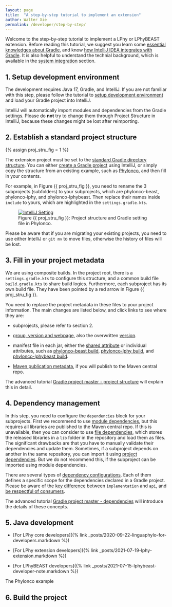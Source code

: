 ```yaml
---
layout: page
title:  "A step-by-step tutorial to implement an extension"
author: Walter Xie
permalink: /developer/step-by-step/
---
```



Welcome to the step-by-step tutorial to implement a LPhy or LPhyBEAST extension.
Before reading this tutorial, we suggest you learn some
[essential knowledges about Gradle](https://github.com/LinguaPhylo/linguaPhylo/blob/master/DEV_NOTE.md),
and know [how IntelliJ IDEA integrates with Gradle](https://www.jetbrains.com/idea/guide/tutorials/working-with-gradle/).
It is also helpful to understand the technial background, 
which is available in the [system integration](/developer) section.


## 1. Setup development environment

The development requires Java 17, Gradle, and IntelliJ.
If you are not familiar with this step, please follow the tutorial to
[setup development environment](/developer/setup-dev-env) and load your Gradle project into IntelliJ.

IntelliJ will automatically import modules and dependencies from the Gradle settings.
Please do __not__ try to change them through Project Structure in IntelliJ,
because these changes might be lost after reimporting. 
  

## 2. Establish a standard project structure

{% assign proj_stru_fig = 1 %}

The extension project must be set to the
[standard Gradle directory structure](https://www.jetbrains.com/idea/guide/tutorials/working-with-gradle/tour-of-a-gradle-project/).
You can either [create a Gradle project](https://www.jetbrains.com/help/idea/getting-started-with-gradle.html)
using IntelliJ, or simply copy the structure from an existing example, 
such as [Phylonco](https://github.com/bioDS/beast-phylonco), and then fill in your contents.

For example, in Figure {{ proj_stru_fig }}, you need to rename the 3 subprojects (subfolders) to your subprojects,
which are phylonco-beast, phylonco-lphy, and phylonco-lphybeast. 
Then replace their names inside `include` to yours, 
which are highlighted in the `settings.gradle.kts`.  

<figure class="image">
<a href="IntelliJSetting.png">
  <img src="IntelliJSetting.png" alt="IntelliJ Setting">
  </a>
  <figcaption>Figure {{ proj_stru_fig }}: Project structure and Gradle setting file in Phylonco.</figcaption>
</figure>


Please be aware that if you are migrating your existing projects, 
you need to use either IntelliJ or `git mv` to move files, otherwise the history of files will be lost.

## 3. Fill in your project metadata

We are using composite builds. 
In the project root, there is a `settings.gradle.kts` to configure this structure,
and a common build file `build.gradle.kts` to share build logics.
Furthermore, each subproject has its own build file. 
They have been pointed by a red arrow in Figure {{ proj_stru_fig }}.

You need to replace the project metadata in these files to your project information.
The main changes are listed below, and click links to see where they are:

- subprojects, please refer to section 2.

- [group, version and webpage](https://github.com/bioDS/beast-phylonco/blob/eab627fec2ce278ddc81403e75936dee431ecd4b/build.gradle.kts#L31-L33),
also the overwritten [version](https://github.com/bioDS/beast-phylonco/blob/eab627fec2ce278ddc81403e75936dee431ecd4b/phylonco-lphy/build.gradle.kts#L9-L10).

- manifest file in each jar, 
either the [shared attribute](https://github.com/bioDS/beast-phylonco/blob/eab627fec2ce278ddc81403e75936dee431ecd4b/build.gradle.kts#L60)
or individual attributes, such as [phylonco-beast build](https://github.com/bioDS/beast-phylonco/blob/eab627fec2ce278ddc81403e75936dee431ecd4b/phylonco-beast/build.gradle.kts#L32-L33),
[phylonco-lphy build](https://github.com/bioDS/beast-phylonco/blob/eab627fec2ce278ddc81403e75936dee431ecd4b/phylonco-lphy/build.gradle.kts#L36-L37),
and [phylonco-lphybeast build](https://github.com/bioDS/beast-phylonco/blob/eab627fec2ce278ddc81403e75936dee431ecd4b/phylonco-lphybeast/build.gradle.kts#L80-L81).

- [Maven publication metadata](/developer/project-structure/#maven-publication), 
if you will publish to the Maven central repo.

The advanced tutorial [Gradle project master - project structure](/developer/project-structure/)
will explain this in detail. 


## 4. Dependency management 

In this step, you need to configure the `dependencies` block for your subprojects.
First we recommend to use 
[module dependencies](https://docs.gradle.org/current/userguide/declaring_dependencies.html#sub:module_dependencies), 
but this requires all libraries are published to the Maven central repo.
If this is unavailable, then you can consider to use 
[file dependencies](https://docs.gradle.org/current/userguide/declaring_dependencies.html#sub:file_dependencies),
which stores the released libraries in a `lib` folder in the repository and load them as files.
The significant drawbacks are that you have to manually validate their dependencies and update them.
Sometimes, if a subproject depends on another in the same repository, 
you can import it using 
[project dependencies](https://docs.gradle.org/current/userguide/declaring_dependencies.html#sub:project_dependencies).
But we do not recommend this, if the subproject can be imported using module dependencies.

There are several types of 
[dependency configurations](https://docs.gradle.org/current/userguide/java_plugin.html#tab:configurations).
Each of them defines a specific scope for the dependencies declared in a Gradle project.
Please be aware of the [key difference](https://docs.gradle.org/current/userguide/java_library_plugin.html#sec:java_library_separation)
between `implementation` and `api`, 
and [be respectful of consumers](https://docs.gradle.org/current/userguide/library_vs_application.html#sub:being-respectful-consumers).

The advanced tutorial [Gradle project master - dependencies](/developer/dependencies/)
will introduce the details of these concepts. 


## 5. Java development 

* [For LPhy core developers]({% link _posts/2020-09-22-linguaphylo-for-developers.markdown %})

* [For LPhy extension developers]({% link _posts/2021-07-19-lphy-extension.markdown %})

* [For LPhyBEAST developers]({% link _posts/2021-07-15-lphybeast-developer-note.markdown %})


The Phylonco example

## 6. Build the project





